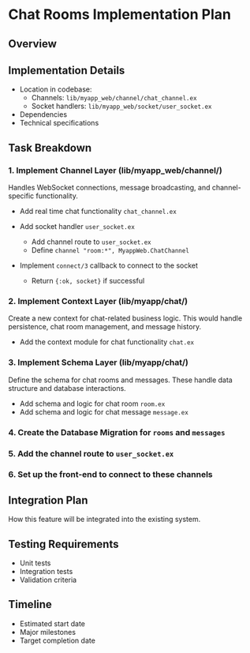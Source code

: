# Chat Rooms Implementation Plan

## Overview

## Implementation Details
- Location in codebase:
  - Channels: `lib/myapp_web/channel/chat_channel.ex`
  - Socket handlers: `lib/myapp_web/socket/user_socket.ex`
- Dependencies
- Technical specifications

## Task Breakdown

### 1. Implement Channel Layer (lib/myapp_web/channel/)
Handles WebSocket connections, message broadcasting, and channel-specific functionality.

- Add real time chat functionality `chat_channel.ex`

- Add socket handler `user_socket.ex`
   - Add channel route to `user_socket.ex`
   - Define `channel "room:*", MyappWeb.ChatChannel`

- Implement `connect/3` callback to connect to the socket
   - Return `{:ok, socket}` if successful

### 2. Implement Context Layer (lib/myapp/chat/)
Create a new context for chat-related business logic.
This would handle persistence, chat room management, and message history.

- Add the context module for chat functionality `chat.ex`

### 3. Implement Schema Layer (lib/myapp/chat/)
Define the schema for chat rooms and messages.
These handle data structure and database interactions.

- Add schema and logic for chat room `room.ex`
- Add schema and logic for chat message `message.ex`

### 4. Create the Database Migration for `rooms` and `messages`

### 5. Add the channel route to `user_socket.ex`

### 6. Set up the front-end to connect to these channels

## Integration Plan
How this feature will be integrated into the existing system.

## Testing Requirements
- Unit tests
- Integration tests
- Validation criteria

## Timeline
- Estimated start date
- Major milestones
- Target completion date

